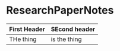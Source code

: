 # ResearchPaperNotes
| First Header | SEcond header|
|:-------------|:---------------|
|THe thing     | is the thing |
